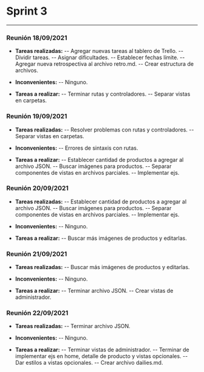 # Sprint 3
---
### Reunión 18/09/2021
- **Tareas realizadas:** 
 -- Agregar nuevas tareas al tablero de Trello. 
 -- Dividir tareas.
 -- Asignar dificultades.
 -- Establecer fechas límite.
 -- Agregar nueva retrospectiva al archivo retro.md.
 -- Crear estructura de archivos.

- **Inconvenientes:**
  -- Ninguno.

- **Tareas a realizar:**
 -- Terminar rutas y controladores.
 -- Separar vistas en carpetas.

### Reunión 19/09/2021
- **Tareas realizadas:**
 -- Resolver problemas con rutas y controladores.
 -- Separar vistas en carpetas.

- **Inconvenientes:**
 -- Errores de sintaxis con rutas.

- **Tareas a realizar:**
 -- Establecer cantidad de productos a agregar al archivo JSON.
 -- Buscar imágenes para productos.
 -- Separar componentes de vistas en archivos parciales.
 -- Implementar ejs.

### Reunión 20/09/2021
- **Tareas realizadas:**
 -- Establecer cantidad de productos a agregar al archivo JSON.
 -- Buscar imágenes para productos.
 -- Separar componentes de vistas en archivos parciales.
 -- Implementar ejs.


- **Inconvenientes:**
 -- Ninguno.

- **Tareas a realizar:**
 -- Buscar más imágenes de productos y editarlas.

### Reunión 21/09/2021
- **Tareas realizadas:**
 -- Buscar más imágenes de productos y editarlas.

- **Inconvenientes:**
 -- Ninguno.

- **Tareas a realizar:** 
 -- Terminar archivo JSON.
 -- Crear vistas de administrador.

### Reunión 22/09/2021
- **Tareas realizadas:**
 -- Terminar archivo JSON.

- **Inconvenientes:**
 -- Ninguno.
 
- **Tareas a realizar:**
 -- Terminar vistas de administrador.
 -- Terminar de implementar ejs en home, detalle de producto y vistas opcionales.
 -- Dar estilos a vistas opcionales.
 -- Crear archivo dailies.md.